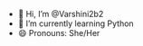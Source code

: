 - 👋 Hi, I’m @Varshini2b2
- 🌱 I’m currently learning Python 
- 😄 Pronouns: She/Her


<!---
Varshini2b2/Varshini2b2 is a ✨ special ✨ repository because its `README.md` (this file) appears on your GitHub profile.
You can click the Preview link to take a look at your changes.
- 💞️ I’m looking to collaborate on ..
- 👀 I’m interested in ...
- 📫 How to reach me ...
- ⚡ Fun fact: ...

--->
